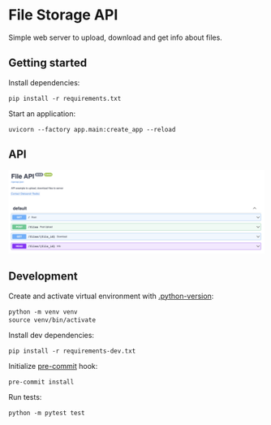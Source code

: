 # File Storage API

Simple web server to upload, download and get info about files.

## Getting started

Install dependencies:
```commandline
pip install -r requirements.txt
```

Start an application:
```commandline
uvicorn --factory app.main:create_app --reload
```

## API

![API](screenshot/doc.png)


## Development

Create and activate virtual environment with [.python-version](.python-version):

```commandline
python -m venv venv
source venv/bin/activate
```

Install dev dependencies:
```commandline
pip install -r requirements-dev.txt
```

Initialize [pre-commit](https://pre-commit.com) hook:
```commandline
pre-commit install
```

Run tests:
```commandline
python -m pytest test
```
